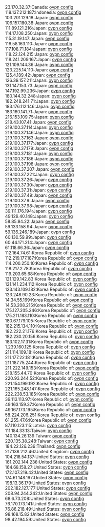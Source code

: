 23.170.32.37:Canada: [ovpn config](vpn/23_170_32_37.ovpn)  
118.137.212.187:Indonesia: [ovpn config](vpn/118_137_212_187.ovpn)  
103.201.129.18:Japan: [ovpn config](vpn/103_201_129_18.ovpn)  
106.157.180.38:Japan: [ovpn config](vpn/106_157_180_38.ovpn)  
111.89.121.216:Japan: [ovpn config](vpn/111_89_121_216.ovpn)  
114.17.108.250:Japan: [ovpn config](vpn/114_17_108_250.ovpn)  
115.31.19.147:Japan: [ovpn config](vpn/115_31_19_147.ovpn)  
116.58.163.110:Japan: [ovpn config](vpn/116_58_163_110.ovpn)  
117.108.71.184:Japan: [ovpn config](vpn/117_108_71_184.ovpn)  
118.22.124.215:Japan: [ovpn config](vpn/118_22_124_215.ovpn)  
118.241.209.167:Japan: [ovpn config](vpn/118_241_209_167.ovpn)  
121.109.144.36:Japan: [ovpn config](vpn/121_109_144_36.ovpn)  
123.225.14.110:Japan: [ovpn config](vpn/123_225_14_110.ovpn)  
125.4.189.42:Japan: [ovpn config](vpn/125_4_189_42.ovpn)  
126.39.157.211:Japan: [ovpn config](vpn/126_39_157_211.ovpn)  
131.147.153.73:Japan: [ovpn config](vpn/131_147_153_73.ovpn)  
147.192.99.236:Japan: [ovpn config](vpn/147_192_99_236.ovpn)  
180.144.32.248:Japan: [ovpn config](vpn/180_144_32_248.ovpn)  
182.248.241.71:Japan: [ovpn config](vpn/182_248_241_71.ovpn)  
183.176.112.146:Japan: [ovpn config](vpn/183_176_112_146.ovpn)  
183.180.141.71:Japan: [ovpn config](vpn/183_180_141_71.ovpn)  
216.153.109.75:Japan: [ovpn config](vpn/216_153_109_75.ovpn)  
218.43.107.41:Japan: [ovpn config](vpn/218_43_107_41.ovpn)  
219.100.37.114:Japan: [ovpn config](vpn/219_100_37_114.ovpn)  
219.100.37.146:Japan: [ovpn config](vpn/219_100_37_146.ovpn)  
219.100.37.163:Japan: [ovpn config](vpn/219_100_37_163.ovpn)  
219.100.37.177:Japan: [ovpn config](vpn/219_100_37_177.ovpn)  
219.100.37.179:Japan: [ovpn config](vpn/219_100_37_179.ovpn)  
219.100.37.181:Japan: [ovpn config](vpn/219_100_37_181.ovpn)  
219.100.37.186:Japan: [ovpn config](vpn/219_100_37_186.ovpn)  
219.100.37.198:Japan: [ovpn config](vpn/219_100_37_198.ovpn)  
219.100.37.207:Japan: [ovpn config](vpn/219_100_37_207.ovpn)  
219.100.37.221:Japan: [ovpn config](vpn/219_100_37_221.ovpn)  
219.100.37.26:Japan: [ovpn config](vpn/219_100_37_26.ovpn)  
219.100.37.30:Japan: [ovpn config](vpn/219_100_37_30.ovpn)  
219.100.37.31:Japan: [ovpn config](vpn/219_100_37_31.ovpn)  
219.100.37.49:Japan: [ovpn config](vpn/219_100_37_49.ovpn)  
219.100.37.9:Japan: [ovpn config](vpn/219_100_37_9.ovpn)  
219.100.37.98:Japan: [ovpn config](vpn/219_100_37_98.ovpn)  
39.111.176.194:Japan: [ovpn config](vpn/39_111_176_194.ovpn)  
49.129.40.148:Japan: [ovpn config](vpn/49_129_40_148.ovpn)  
58.85.94.22:Japan: [ovpn config](vpn/58_85_94_22.ovpn)  
59.133.158.94:Japan: [ovpn config](vpn/59_133_158_94.ovpn)  
59.136.246.189:Japan: [ovpn config](vpn/59_136_246_189.ovpn)  
60.130.59.99:Japan: [ovpn config](vpn/60_130_59_99.ovpn)  
60.44.171.214:Japan: [ovpn config](vpn/60_44_171_214.ovpn)  
61.118.66.36:Japan: [ovpn config](vpn/61_118_66_36.ovpn)  
112.164.74.61:Korea Republic of: [ovpn config](vpn/112_164_74_61.ovpn)  
112.219.177.187:Korea Republic of: [ovpn config](vpn/112_219_177_187.ovpn)  
114.200.250.10:Korea Republic of: [ovpn config](vpn/114_200_250_10.ovpn)  
118.217.2.78:Korea Republic of: [ovpn config](vpn/118_217_2_78.ovpn)  
119.203.65.68:Korea Republic of: [ovpn config](vpn/119_203_65_68.ovpn)  
121.129.142.83:Korea Republic of: [ovpn config](vpn/121_129_142_83.ovpn)  
121.141.234.112:Korea Republic of: [ovpn config](vpn/121_141_234_112.ovpn)  
123.143.109.182:Korea Republic of: [ovpn config](vpn/123_143_109_182.ovpn)  
123.248.90.23:Korea Republic of: [ovpn config](vpn/123_248_90_23.ovpn)  
14.34.55.169:Korea Republic of: [ovpn config](vpn/14_34_55_169.ovpn)  
14.53.208.215:Korea Republic of: [ovpn config](vpn/14_53_208_215.ovpn)  
175.127.205.246:Korea Republic of: [ovpn config](vpn/175_127_205_246.ovpn)  
175.211.183.110:Korea Republic of: [ovpn config](vpn/175_211_183_110.ovpn)  
180.67.179.105:Korea Republic of: [ovpn config](vpn/180_67_179_105.ovpn)  
182.215.134.110:Korea Republic of: [ovpn config](vpn/182_215_134_110.ovpn)  
182.222.21.176:Korea Republic of: [ovpn config](vpn/182_222_21_176.ovpn)  
182.230.20.156:Korea Republic of: [ovpn config](vpn/182_230_20_156.ovpn)  
183.102.17.31:Korea Republic of: [ovpn config](vpn/183_102_17_31.ovpn)  
1.239.160.125:Korea Republic of: [ovpn config](vpn/1_239_160_125.ovpn)  
211.114.109.18:Korea Republic of: [ovpn config](vpn/211_114_109_18.ovpn)  
211.177.22.181:Korea Republic of: [ovpn config](vpn/211_177_22_181.ovpn)  
211.187.75.244:Korea Republic of: [ovpn config](vpn/211_187_75_244.ovpn)  
211.222.149.153:Korea Republic of: [ovpn config](vpn/211_222_149_153.ovpn)  
218.155.44.70:Korea Republic of: [ovpn config](vpn/218_155_44_70.ovpn)  
220.93.244.52:Korea Republic of: [ovpn config](vpn/220_93_244_52.ovpn)  
221.154.199.192:Korea Republic of: [ovpn config](vpn/221_154_199_192.ovpn)  
221.165.248.147:Korea Republic of: [ovpn config](vpn/221_165_248_147.ovpn)  
222.238.53.185:Korea Republic of: [ovpn config](vpn/222_238_53_185.ovpn)  
39.113.113.97:Korea Republic of: [ovpn config](vpn/39_113_113_97.ovpn)  
49.163.159.37:Korea Republic of: [ovpn config](vpn/49_163_159_37.ovpn)  
49.167.173.195:Korea Republic of: [ovpn config](vpn/49_167_173_195.ovpn)  
58.224.206.251:Korea Republic of: [ovpn config](vpn/58_224_206_251.ovpn)  
61.255.47.6:Korea Republic of: [ovpn config](vpn/61_255_47_6.ovpn)  
87.110.123.115:Latvia: [ovpn config](vpn/87_110_123_115.ovpn)  
111.184.33.13:Taiwan: [ovpn config](vpn/111_184_33_13.ovpn)  
140.134.26.139:Taiwan: [ovpn config](vpn/140_134_26_139.ovpn)  
220.135.38.248:Taiwan: [ovpn config](vpn/220_135_38_248.ovpn)  
184.22.126.239:Thailand: [ovpn config](vpn/184_22_126_239.ovpn)  
217.138.212.46:United Kingdom: [ovpn config](vpn/217_138_212_46.ovpn)  
104.218.54.137:United States: [ovpn config](vpn/104_218_54_137.ovpn)  
161.202.144.236:United States: [ovpn config](vpn/161_202_144_236.ovpn)  
164.68.158.27:United States: [ovpn config](vpn/164_68_158_27.ovpn)  
172.107.219.42:United States: [ovpn config](vpn/172_107_219_42.ovpn)  
174.61.148.167:United States: [ovpn config](vpn/174_61_148_167.ovpn)  
198.13.36.179:United States: [ovpn config](vpn/198_13_36_179.ovpn)  
202.182.127.177:United States: [ovpn config](vpn/202_182_127_177.ovpn)  
208.94.244.242:United States: [ovpn config](vpn/208_94_244_242.ovpn)  
68.6.73.208:United States: [ovpn config](vpn/68_6_73_208.ovpn)  
76.170.173.141:United States: [ovpn config](vpn/76_170_173_141.ovpn)  
76.86.218.49:United States: [ovpn config](vpn/76_86_218_49.ovpn)  
98.168.15.82:United States: [ovpn config](vpn/98_168_15_82.ovpn)  
98.42.194.59:United States: [ovpn config](vpn/98_42_194_59.ovpn)  
